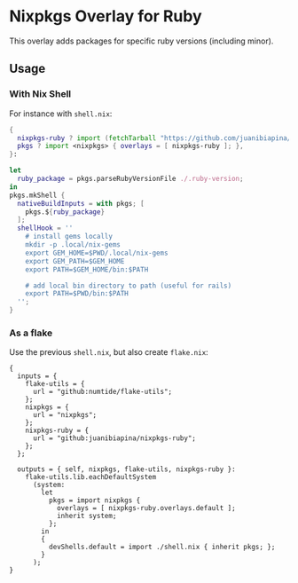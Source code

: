 # Nixpkgs Overlay for Ruby

This overlay adds packages for specific ruby versions (including minor).

## Usage

### With Nix Shell

For instance with `shell.nix`:
```nix
{
  nixpkgs-ruby ? import (fetchTarball "https://github.com/juanibiapina/nixpkgs-ruby/archive/main.tar.gz"),
  pkgs ? import <nixpkgs> { overlays = [ nixpkgs-ruby ]; },
}:

let
  ruby_package = pkgs.parseRubyVersionFile ./.ruby-version;
in
pkgs.mkShell {
  nativeBuildInputs = with pkgs; [
    pkgs.${ruby_package}
  ];
  shellHook = ''
    # install gems locally
    mkdir -p .local/nix-gems
    export GEM_HOME=$PWD/.local/nix-gems
    export GEM_PATH=$GEM_HOME
    export PATH=$GEM_HOME/bin:$PATH

    # add local bin directory to path (useful for rails)
    export PATH=$PWD/bin:$PATH
  '';
}
```

### As a flake

Use the previous `shell.nix`, but also create `flake.nix`:
```
{
  inputs = {
    flake-utils = {
      url = "github:numtide/flake-utils";
    };
    nixpkgs = {
      url = "nixpkgs";
    };
    nixpkgs-ruby = {
      url = "github:juanibiapina/nixpkgs-ruby";
    };
  };

  outputs = { self, nixpkgs, flake-utils, nixpkgs-ruby }:
    flake-utils.lib.eachDefaultSystem
      (system:
        let
          pkgs = import nixpkgs {
            overlays = [ nixpkgs-ruby.overlays.default ];
            inherit system;
          };
        in
        {
          devShells.default = import ./shell.nix { inherit pkgs; };
        }
      );
}
```
